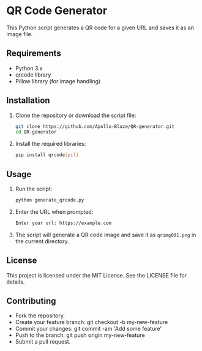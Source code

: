 # QR Code Generator

This Python script generates a QR code for a given URL and saves it as an image file.

## Requirements

- Python 3.x
- qrcode library
- Pillow library (for image handling)

## Installation

1. Clone the repository or download the script file:

    ```bash
    git clone https://github.com/Apollo-Blaze/QR-generator.git
    cd QR-generator
    ```

2. Install the required libraries:

    ```bash
    pip install qrcode[pil]
    ```

## Usage

1. Run the script:

    ```bash
    python generate_qrcode.py
    ```

2. Enter the URL when prompted:

    ```bash
    Enter your url: https://example.com
    ```

3. The script will generate a QR code image and save it as `qrimg001.png` in the current directory.

## License

This project is licensed under the MIT License. See the LICENSE file for details.

## Contributing

- Fork the repository.
- Create your feature branch: git checkout -b my-new-feature
- Commit your changes: git commit -am 'Add some feature'
- Push to the branch: git push origin my-new-feature
- Submit a pull request.
